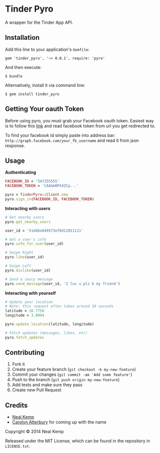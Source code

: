 Tinder Pyro
===========

A wrapper for the Tinder App API.


Installation
------------

Add this line to your application's `Gemfile`:

    gem 'tinder_pyro', '~> 0.0.1', require: 'pyro'

And then execute:

    $ bundle

Alternatively, install it via command line:

    $ gem install tinder_pyro


Getting Your oauth Token
------------------------

Before using pyro, you must grab your Facebook oauth token. Easiest way is to follow this <a href="https://www.facebook.com/dialog/oauth?client_id=464891386855067&redirect_uri=https://www.facebook.com/connect/login_success.html&scope=basic_info,email,public_profile,user_about_me,user_activities,user_birthday,user_education_history,user_friends,user_interests,user_likes,user_location,user_photos,user_relationship_details&response_type=token">link</a> and read facebook token from url you get redirected to. 

To find your facebook id simply paste into address bar: `http://graph.facebook.com/your_fb_username` and read it from json response.


Usage
-----

**Authenticating**

```ruby
FACEBOOK_ID = '547255555'
FACEBOOK_TOKEN = 'CAAGm0PX4ZCp...'

pyro = TinderPyro::Client.new
pyro.sign_in(FACEBOOK_ID, FACEBOOK_TOKEN)
```

**Interacting with users**

```ruby
# Get nearby users
pyro.get_nearby_users

user_id = '51ddbe849573ef0d12011111'

# Get a user's info
pyro.info_for_user(user_id)

# Swipe Right
pyro.like(user_id)

# Swipe Left
pyro.dislike(user_id)

# Send a saucy message
pyro.send_message(user_id, 'I luv u plz b my friend')
```

**Interacting with yourself**

```ruby
# Update your location
# Note: this request often takes around 30 seconds
latitude = 16.7758
longitude = 3.0094

pyro.update_location(latitude, longitude)

# Fetch updates (messages, likes, etc)
pyro.fetch_updates
```


Contributing
------------

1. Fork it
2. Create your feature branch (`git checkout -b my-new-feature`)
3. Commit your changes (`git commit -am 'Add some feature'`)
4. Push to the branch (`git push origin my-new-feature`)
5. Add tests and make sure they pass
6. Create new Pull Request


Credits
-------

* [Neal Kemp](http://nealke.mp)
* [Carolyn Atterbury](http://github.com/carocaro1234) for coming up with the
  name

Copyright &copy; 2014 Neal Kemp

Released under the MIT License, which can be found in the repository in `LICENSE.txt`.
